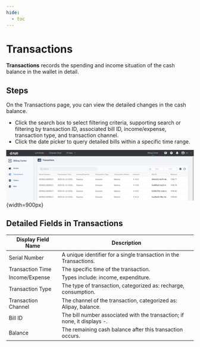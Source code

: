 ```yaml
---
hide:
  - toc
---
```


# Transactions

**Transactions** records the spending and income situation of the cash balance in the wallet in detail.

## Steps

On the Transactions page, you can view the detailed changes in the cash balance.

- Click the search box to select filtering criteria, supporting search or filtering by transaction ID, associated bill ID, income/expense, transaction type, and transaction channel.
- Click the date picker to query detailed bills within a specific time range.

![transaction.png](../leopard/images/transaction.png){width=900px}

## Detailed Fields in Transactions

| **Display Field Name** | **Description** |
| --- | --- |
| Serial Number | A unique identifier for a single transaction in the Transactions. |
| Transaction Time | The specific time of the transaction. |
| Income/Expense | Types include: income, expenditure. |
| Transaction Type | The type of transaction, categorized as: recharge, consumption. |
| Transaction Channel | The channel of the transaction, categorized as: Alipay, balance. |
| Bill ID | The bill number associated with the transaction; if none, it displays -. |
| Balance | The remaining cash balance after this transaction occurs. |
